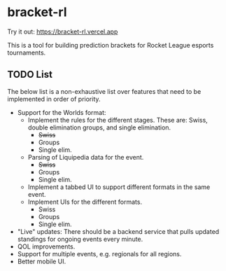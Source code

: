 # bracket-rl
Try it out: https://bracket-rl.vercel.app

This is a tool for building prediction brackets for Rocket League esports tournaments.

## TODO List
The below list is a non-exhaustive list over features that need to be implemented in order of priority.

* Support for the Worlds format:
  - Implement the rules for the different stages. These are: Swiss, double elimination groups, and single elimination.
    - ~~Swiss~~
    - Groups
    - Single elim.
  - Parsing of Liquipedia data for the event.
    - ~~Swiss~~
    - Groups
    - Single elim.
  - Implement a tabbed UI to support different formats in the same event.
  - Implement UIs for the different formats.
    - Swiss
    - Groups
    - Single elim.
* "Live" updates: There should be a backend service that pulls updated standings for ongoing events every minute.
* QOL improvements.
* Support for multiple events, e.g. regionals for all regions.
* Better mobile UI.
